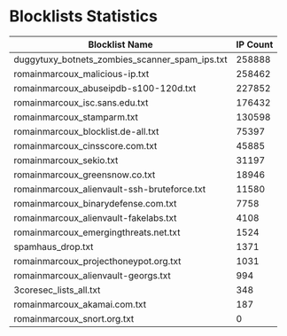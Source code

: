 # Blocklists Statistics
| Blocklist Name | IP Count |
|----|----|
| duggytuxy_botnets_zombies_scanner_spam_ips.txt | 258888 |
| romainmarcoux_malicious-ip.txt | 258462 |
| romainmarcoux_abuseipdb-s100-120d.txt | 227852 |
| romainmarcoux_isc.sans.edu.txt | 176432 |
| romainmarcoux_stamparm.txt | 130598 |
| romainmarcoux_blocklist.de-all.txt | 75397 |
| romainmarcoux_cinsscore.com.txt | 45885 |
| romainmarcoux_sekio.txt | 31197 |
| romainmarcoux_greensnow.co.txt | 18946 |
| romainmarcoux_alienvault-ssh-bruteforce.txt | 11580 |
| romainmarcoux_binarydefense.com.txt | 7758 |
| romainmarcoux_alienvault-fakelabs.txt | 4108 |
| romainmarcoux_emergingthreats.net.txt | 1524 |
| spamhaus_drop.txt | 1371 |
| romainmarcoux_projecthoneypot.org.txt | 1031 |
| romainmarcoux_alienvault-georgs.txt | 994 |
| 3coresec_lists_all.txt | 348 |
| romainmarcoux_akamai.com.txt | 187 |
| romainmarcoux_snort.org.txt | 0 |
